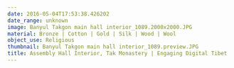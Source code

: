 ```yaml
---
date: 2016-05-04T17:53:38.426202
date_range: unknown
image: Banyul Takgon main hall interior_1089.2000x2000.JPG
material: Bronze | Cotton | Gold | Silk | Wood | Wool
object_use: Religious
thumbnail: Banyul Takgon main hall interior_1089.preview.JPG
title: Assembly Hall Interior, Tak Monastery | Engaging Digital Tibet
---
```


